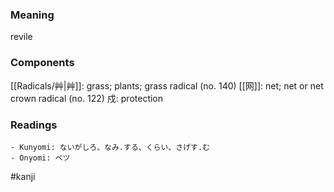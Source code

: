 ### Meaning

revile

### Components

[[Radicals/艸|艸]]: grass; plants; grass radical (no. 140) [[网]]: net; net or net crown radical (no. 122) 戍: protection

### Readings

```
- Kunyomi: ないがしろ、なみ.する、くらい、さげす.む
- Onyomi: ベツ
```

#kanji